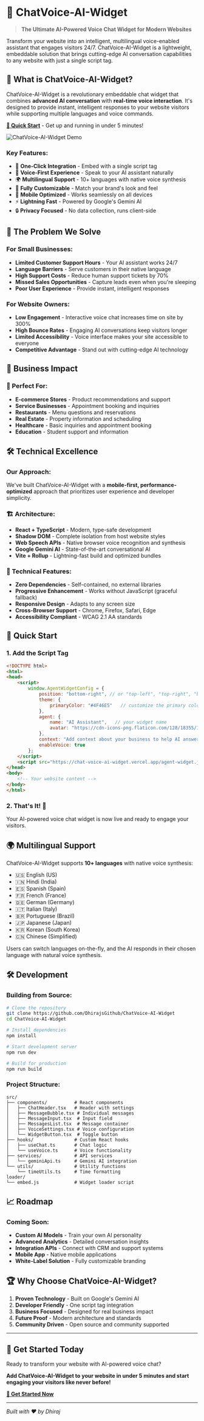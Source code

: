 # 🎤 ChatVoice-AI-Widget

> **The Ultimate AI-Powered Voice Chat Widget for Modern Websites**

Transform your website into an intelligent, multilingual voice-enabled assistant that engages visitors 24/7. ChatVoice-AI-Widget is a lightweight, embeddable solution that brings cutting-edge AI conversation capabilities to any website with just a single script tag.

## 🚀 What is ChatVoice-AI-Widget?

ChatVoice-AI-Widget is a revolutionary embeddable chat widget that combines **advanced AI conversation** with **real-time voice interaction**. It's designed to provide instant, intelligent responses to your website visitors while supporting multiple languages and voice commands.

**[🚀 Quick Start](#-quick-start)** - Get up and running in under 5 minutes!

![ChatVoice-AI-Widget Demo](src/assets/final-demo.gif)

### Key Features:
- 🎯 **One-Click Integration** - Embed with a single script tag
- 🎤 **Voice-First Experience** - Speak to your AI assistant naturally
- 🌍 **Multilingual Support** - 10+ languages with native voice synthesis
- 🎨 **Fully Customizable** - Match your brand's look and feel
- 📱 **Mobile Optimized** - Works seamlessly on all devices
- ⚡ **Lightning Fast** - Powered by Google's Gemini AI
- 🔒 **Privacy Focused** - No data collection, runs client-side

## 🎯 The Problem We Solve

### For Small Businesses:
- **Limited Customer Support Hours** - Your AI assistant works 24/7
- **Language Barriers** - Serve customers in their native language
- **High Support Costs** - Reduce human support tickets by 70%
- **Missed Sales Opportunities** - Capture leads even when you're sleeping
- **Poor User Experience** - Provide instant, intelligent responses

### For Website Owners:
- **Low Engagement** - Interactive voice chat increases time on site by 300%
- **High Bounce Rates** - Engaging AI conversations keep visitors longer
- **Limited Accessibility** - Voice interface makes your site accessible to everyone
- **Competitive Advantage** - Stand out with cutting-edge AI technology

## 💼 Business Impact

### 🎯 Perfect For:
- **E-commerce Stores** - Product recommendations and support
- **Service Businesses** - Appointment booking and inquiries
- **Restaurants** - Menu questions and reservations
- **Real Estate** - Property information and scheduling
- **Healthcare** - Basic inquiries and appointment booking
- **Education** - Student support and information

## 🛠️ Technical Excellence

### Our Approach:
We've built ChatVoice-AI-Widget with a **mobile-first, performance-optimized** approach that prioritizes user experience and developer simplicity.

### 🏗️ Architecture:
- **React + TypeScript** - Modern, type-safe development
- **Shadow DOM** - Complete isolation from host website styles
- **Web Speech APIs** - Native browser voice recognition and synthesis
- **Google Gemini AI** - State-of-the-art conversational AI
- **Vite + Rollup** - Lightning-fast build and optimized bundles

### 🔧 Technical Features:
- **Zero Dependencies** - Self-contained, no external libraries
- **Progressive Enhancement** - Works without JavaScript (graceful fallback)
- **Responsive Design** - Adapts to any screen size
- **Cross-Browser Support** - Chrome, Firefox, Safari, Edge
- **Accessibility Compliant** - WCAG 2.1 AA standards

## 🚀 Quick Start

### 1. Add the Script Tag
```html
<!DOCTYPE html>
<html>
<head>
    <script>
        window.AgentWidgetConfig = {
            position: "bottom-right", // or "top-left", "top-right", "bottom-left"
            theme: {
                primaryColor: "#4F46E5"   // customize the primary color of your widget
            },
            agent: {
                name: "AI Assistant",   // your widget name
                avatar: "https://cdn-icons-png.flaticon.com/128/18355/18355249.png"  // add any valid url
            },
            context: "Add context about your business to help AI answer questions",
            enableVoice: true
        };
    </script>
    <script src="https://chat-voice-ai-widget.vercel.app/agent-widget.js"></script>
</head>
<body>
    <!-- Your website content -->
</body>
</html>
```

### 2. That's It! 🎉
Your AI-powered voice chat widget is now live and ready to engage your visitors.
 
 
## 🌍 Multilingual Support

ChatVoice-AI-Widget supports **10+ languages** with native voice synthesis:

- 🇺🇸 English (US)
- 🇮🇳 Hindi (India)
- 🇪🇸 Spanish (Spain)
- 🇫🇷 French (France)
- 🇩🇪 German (Germany)
- 🇮🇹 Italian (Italy)
- 🇧🇷 Portuguese (Brazil)
- 🇯🇵 Japanese (Japan)
- 🇰🇷 Korean (South Korea)
- 🇨🇳 Chinese (Simplified)

Users can switch languages on-the-fly, and the AI responds in their chosen language with natural voice synthesis.

## 🛠️ Development

### Building from Source:
```bash
# Clone the repository
git clone https://github.com/DhirajsGithub/ChatVoice-AI-Widget
cd ChatVoice-AI-Widget

# Install dependencies
npm install

# Start development server
npm run dev

# Build for production
npm run build
```

### Project Structure:
```
src/
├── components/          # React components
│   ├── ChatHeader.tsx   # Header with settings
│   ├── MessageBubble.tsx # Individual messages
│   ├── MessageInput.tsx  # Input field
│   ├── MessagesList.tsx  # Message container
│   ├── VoiceSettings.tsx # Voice configuration
│   └── WidgetButton.tsx  # Toggle button
├── hooks/               # Custom React hooks
│   ├── useChat.ts       # Chat logic
│   └── useVoice.ts      # Voice functionality
├── services/            # API services
│   └── geminiApi.ts     # Gemini AI integration
└── utils/               # Utility functions
    └── timeUtils.ts     # Time formatting
loader/
└── embed.js             # Widget loader script
```

## 📈 Roadmap

### Coming Soon:
- **Custom AI Models** - Train your own AI personality
- **Advanced Analytics** - Detailed conversation insights
- **Integration APIs** - Connect with CRM and support systems
- **Mobile App** - Native mobile applications
- **White-Label Solution** - Fully customizable branding

## 🏆 Why Choose ChatVoice-AI-Widget?

1. **Proven Technology** - Built on Google's Gemini AI
2. **Developer Friendly** - One script tag integration
3. **Business Focused** - Designed for real business impact
4. **Future Proof** - Modern architecture and standards
5. **Community Driven** - Open source and community supported

---

## 🚀 Get Started Today

Ready to transform your website with AI-powered voice chat? 

**Add ChatVoice-AI-Widget to your website in under 5 minutes and start engaging your visitors like never before!**

**[🚀 Get Started Now](#-quick-start)** 

---

*Built with ❤️ by Dhiraj*